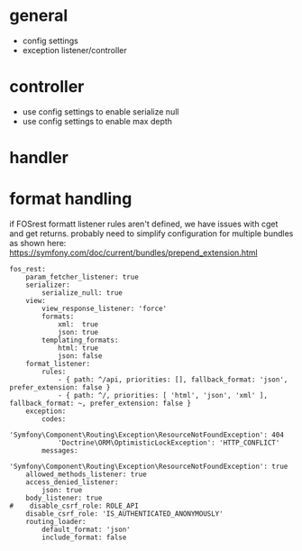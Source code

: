 # general
- config settings
- exception listener/controller
# controller
- use config settings to enable serialize null
- use config settings to enable max depth
# handler

# format handling
if FOSrest formatt listener rules aren't defined, we have issues with cget and get returns. probably need to simplify configuration for multiple bundles as shown here: https://symfony.com/doc/current/bundles/prepend_extension.html

    fos_rest:
        param_fetcher_listener: true
        serializer:
            serialize_null: true
        view:
            view_response_listener: 'force'
            formats:
                xml:  true
                json: true
            templating_formats:
                html: true
                json: false
        format_listener:
            rules:
                - { path: ^/api, priorities: [], fallback_format: 'json', prefer_extension: false }
                - { path: ^/, priorities: [ 'html', 'json', 'xml' ], fallback_format: ~, prefer_extension: false }
        exception:
            codes:
                'Symfony\Component\Routing\Exception\ResourceNotFoundException': 404
                'Doctrine\ORM\OptimisticLockException': 'HTTP_CONFLICT'
            messages:
                'Symfony\Component\Routing\Exception\ResourceNotFoundException': true
        allowed_methods_listener: true
        access_denied_listener:
            json: true
        body_listener: true
    #    disable_csrf_role: ROLE_API
        disable_csrf_role: 'IS_AUTHENTICATED_ANONYMOUSLY'
        routing_loader:
            default_format: 'json'
            include_format: false 